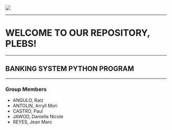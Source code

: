 ![](http://getwallpapers.com/wallpaper/full/f/8/4/145152.jpg)

----
# WELCOME TO OUR REPOSITORY, PLEBS!
----
## BANKING SYSTEM PYTHON PROGRAM
----
### Group Members
* ANGULO, Ralz
* ANTOLIN, Arryll Mori
* CASTRO, Paul
* JAWOD, Danielle Nicole
* REYES, Jean Marc
